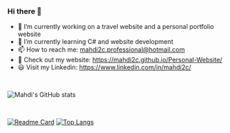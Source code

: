 ### Hi there 👋

- 🔭 I’m currently working on a travel website and a personal portfolio website
- 🌱 I’m currently learning C# and website development
- 📫 How to reach me: mahdi2c.professional@hotmail.com
- 📌 Check out my website: https://mahdi2c.github.io/Personal-Website/
- 😃 Visit my Linkedin: https://www.linkedin.com/in/mahdi2c/

<br/>

![Mahdi's GitHub stats](https://github-readme-stats.vercel.app/api?username=mahdi2c&count_private=true&theme=gruvbox)   

<br/>

[![Readme Card](https://github-readme-stats.vercel.app/api/pin/?username=mahdi2c&repo=personal-website&theme=gruvbox)](https://github.com/Mahdi2c/Personal-Website)
[![Top Langs](https://github-readme-stats.vercel.app/api/top-langs/?username=mahdi2c&theme=gruvbox&layout=compact)](https://github.com/mahdi2c/github-readme-stats)
